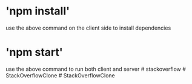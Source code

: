 # 'npm install'

use the above command on the client side to install dependencies

# 'npm start'

use the above command to run both client and server
#   s t a c k o v e r f l o w  
 #   S t a c k O v e r f l o w C l o n e  
 #   S t a c k O v e r f l o w C l o n e  
 